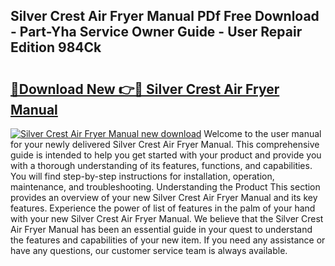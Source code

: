 ## Silver Crest Air Fryer Manual PDf Free Download - Part-Yha Service Owner Guide - User Repair Edition 984Ck

# <h2><a href="http://cf15906.oget.top/?id=Silver+Crest+Air+Fryer+Manual">🔗Download New 👉🔴 Silver Crest Air Fryer Manual</a></h2>

[![Silver Crest Air Fryer Manual new download](https://i.imgur.com/5g1atiW.png)](http://cf15906.oget.top/?id=Silver+Crest+Air+Fryer+Manual)
Welcome to the user manual for your newly delivered Silver Crest Air Fryer Manual. This comprehensive guide is intended to help you get started with your product and provide you with a thorough understanding of its features, functions, and capabilities. You will find step-by-step instructions for installation, operation, maintenance, and troubleshooting. Understanding the Product This section provides an overview of your new Silver Crest Air Fryer Manual and its key features. Experience the power of list of features in the palm of your hand with your new Silver Crest Air Fryer Manual. We believe that the Silver Crest Air Fryer Manual has been an essential guide in your quest to understand the features and capabilities of your new item. If you need any assistance or have any questions, our customer service team is always available.
